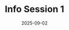 ---
type: "events"
title: "Info Session 1"
details: "Information Session for the WestPeak Research Association 2025 Analyst Hiring"
date: "2025-09-02"
time: "7:00pm PT"
link: ""
registration: "https://forms.gle/Eczr9KSs7LzhMain6"
deadline: "2025-09-01"
---